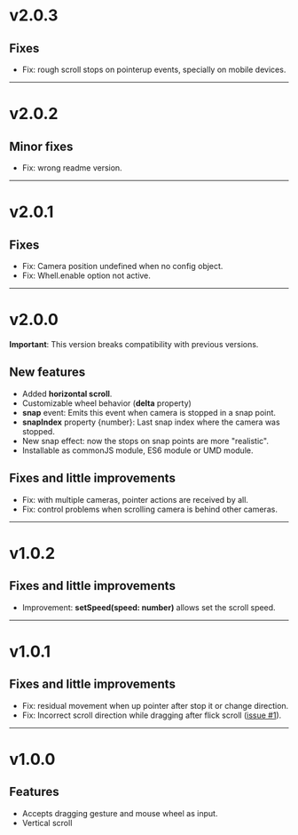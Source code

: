 # v2.0.3
## Fixes
* Fix: rough scroll stops on pointerup events, specially on mobile devices.
---
# v2.0.2
## Minor fixes
* Fix: wrong readme version.
---
# v2.0.1
## Fixes
* Fix: Camera position undefined when no config object.
* Fix: Whell.enable option not active.
---
# v2.0.0
**Important**: This version breaks compatibility with previous versions.
## New features
* Added **horizontal scroll**. 
* Customizable wheel behavior (**delta** property)
* **snap** event: Emits this event when camera is stopped in a snap point.
* **snapIndex** property {number}: Last snap index where the camera was stopped. 
* New snap effect: now the stops on snap points are more "realistic".
* Installable as commonJS module, ES6 module or UMD module.

## Fixes and little improvements
* Fix: with multiple cameras, pointer actions are received by all.
* Fix: control problems when scrolling camera is behind other cameras. 
---
# v1.0.2
## Fixes and little improvements
* Improvement: **setSpeed(speed: number)** allows set the scroll speed.
---
# v1.0.1
## Fixes and little improvements
* Fix: residual movement when up pointer after stop it or change direction.
* Fix: Incorrect scroll direction while dragging after flick scroll ([issue #1](https://github.com/jjcapellan/Phaser3-ScrollingCamera/issues/1)).
---
# v1.0.0
## Features
* Accepts dragging gesture and mouse wheel as input.
* Vertical scroll

